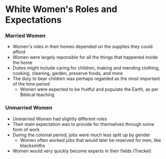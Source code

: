 # White Women's Roles and Expectations
### Married Women 
- Women's roles in their homes depended on the supplies they could afford
- Women were largely reponsible for all the things that happened inside the home
- Duties might include caring for children, making and mending clothing, cooking, cleaning, garden, preserve foods, and more
- The duty to bear children was perhaps regarded as the most important of the time period
  - Women were expected to be fruitful and populate the Earth, as per Biblical teaching



### Unmarried Women
- Unmarried Women had slightly different roles
- Their main expectation was to provide for themselves through some form of work
- During the colonial period, jobs were much less split up by gender
  - Women often worked jobs that would later be reserved for men, like blacksmiths
- Women would very quickly become experts in their fields (Treckel)  
